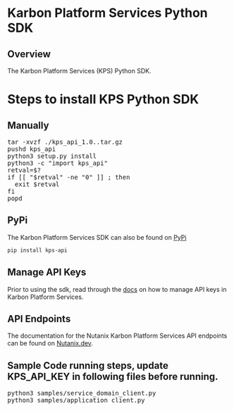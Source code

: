 # Karbon Platform Services Python SDK

## Overview
The Karbon Platform Services (KPS) Python SDK.

# Steps to install KPS Python SDK

## Manually
<pre>
tar -xvzf ./kps_api_1.0.<version>.tar.gz
pushd kps_api
python3 setup.py install
python3 -c "import kps_api"
retval=$?
if [[ "$retval" -ne "0" ]] ; then
  exit $retval
fi
popd
</pre>

## PyPi

The Karbon Platform Services SDK can also be found on [PyPi](https://pypi.org/project/kps-api/)

```bash
pip install kps-api
```

## Manage API Keys

Prior to using the sdk, read through the [docs](https://portal.nutanix.com/page/documents/details?targetId=Karbon-Platform-Services-Project-User-Guide:ks-ks-manage-api-keys-c.html) on how to manage API keys in Karbon Platform Services.

## API Endpoints

The documentation for the Nutanix Karbon Platform Services API endpoints can be found on [Nutanix.dev](https://www.nutanix.dev/reference/karbon-platform-services/).

## Sample Code running steps, update KPS_API_KEY in following files before running.
<pre>
python3 samples/service_domain_client.py
python3 samples/application_client.py
</pre>

